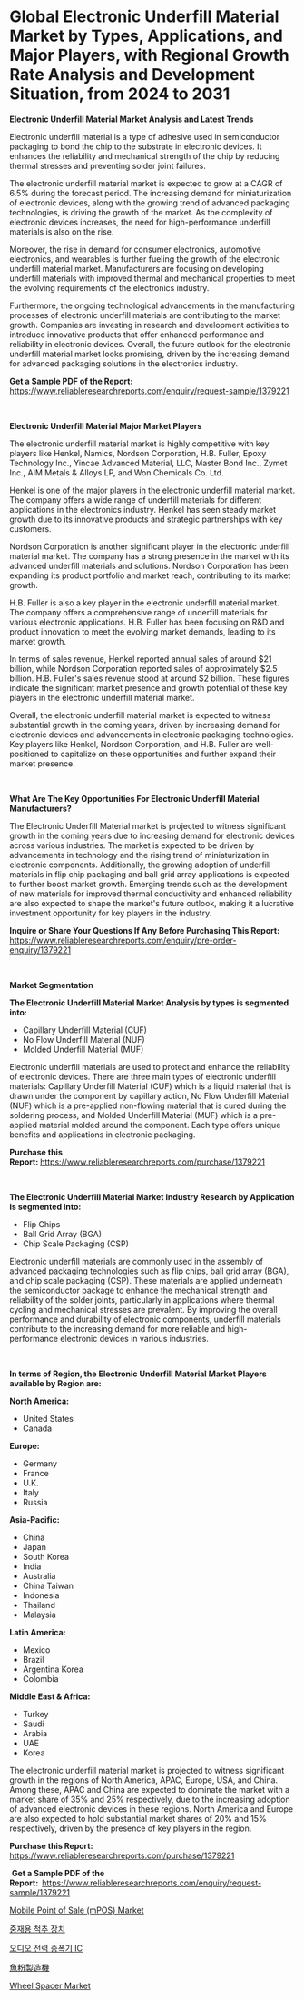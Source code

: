 <p><h1>Global Electronic Underfill Material Market by Types, Applications, and Major Players, with Regional Growth Rate Analysis and Development Situation, from 2024 to 2031</h1></p><p><strong>Electronic Underfill Material Market Analysis and Latest Trends</strong></p>
<p><p>Electronic underfill material is a type of adhesive used in semiconductor packaging to bond the chip to the substrate in electronic devices. It enhances the reliability and mechanical strength of the chip by reducing thermal stresses and preventing solder joint failures.</p><p>The electronic underfill material market is expected to grow at a CAGR of 6.5% during the forecast period. The increasing demand for miniaturization of electronic devices, along with the growing trend of advanced packaging technologies, is driving the growth of the market. As the complexity of electronic devices increases, the need for high-performance underfill materials is also on the rise.</p><p>Moreover, the rise in demand for consumer electronics, automotive electronics, and wearables is further fueling the growth of the electronic underfill material market. Manufacturers are focusing on developing underfill materials with improved thermal and mechanical properties to meet the evolving requirements of the electronics industry.</p><p>Furthermore, the ongoing technological advancements in the manufacturing processes of electronic underfill materials are contributing to the market growth. Companies are investing in research and development activities to introduce innovative products that offer enhanced performance and reliability in electronic devices. Overall, the future outlook for the electronic underfill material market looks promising, driven by the increasing demand for advanced packaging solutions in the electronics industry.</p></p>
<p><strong>Get a Sample PDF of the Report:&nbsp;</strong> <a href="https://www.reliableresearchreports.com/enquiry/request-sample/1379221">https://www.reliableresearchreports.com/enquiry/request-sample/1379221</a></p>
<p>&nbsp;</p>
<p><strong>Electronic Underfill Material Major Market Players</strong></p>
<p><p>The electronic underfill material market is highly competitive with key players like Henkel, Namics, Nordson Corporation, H.B. Fuller, Epoxy Technology Inc., Yincae Advanced Material, LLC, Master Bond Inc., Zymet Inc., AIM Metals & Alloys LP, and Won Chemicals Co. Ltd.</p><p>Henkel is one of the major players in the electronic underfill material market. The company offers a wide range of underfill materials for different applications in the electronics industry. Henkel has seen steady market growth due to its innovative products and strategic partnerships with key customers.</p><p>Nordson Corporation is another significant player in the electronic underfill material market. The company has a strong presence in the market with its advanced underfill materials and solutions. Nordson Corporation has been expanding its product portfolio and market reach, contributing to its market growth.</p><p>H.B. Fuller is also a key player in the electronic underfill material market. The company offers a comprehensive range of underfill materials for various electronic applications. H.B. Fuller has been focusing on R&D and product innovation to meet the evolving market demands, leading to its market growth.</p><p>In terms of sales revenue, Henkel reported annual sales of around $21 billion, while Nordson Corporation reported sales of approximately $2.5 billion. H.B. Fuller's sales revenue stood at around $2 billion. These figures indicate the significant market presence and growth potential of these key players in the electronic underfill material market.</p><p>Overall, the electronic underfill material market is expected to witness substantial growth in the coming years, driven by increasing demand for electronic devices and advancements in electronic packaging technologies. Key players like Henkel, Nordson Corporation, and H.B. Fuller are well-positioned to capitalize on these opportunities and further expand their market presence.</p></p>
<p>&nbsp;</p>
<p><strong>What Are The Key Opportunities For Electronic Underfill Material Manufacturers?</strong></p>
<p><p>The Electronic Underfill Material market is projected to witness significant growth in the coming years due to increasing demand for electronic devices across various industries. The market is expected to be driven by advancements in technology and the rising trend of miniaturization in electronic components. Additionally, the growing adoption of underfill materials in flip chip packaging and ball grid array applications is expected to further boost market growth. Emerging trends such as the development of new materials for improved thermal conductivity and enhanced reliability are also expected to shape the market's future outlook, making it a lucrative investment opportunity for key players in the industry.</p></p>
<p><strong>Inquire or Share Your Questions If Any Before Purchasing This Report:</strong> <a href="https://www.reliableresearchreports.com/enquiry/pre-order-enquiry/1379221">https://www.reliableresearchreports.com/enquiry/pre-order-enquiry/1379221</a></p>
<p>&nbsp;</p>
<p><strong>Market Segmentation</strong></p>
<p><strong>The Electronic Underfill Material Market Analysis by types is segmented into:</strong></p>
<p><ul><li>Capillary Underfill Material (CUF)</li><li>No Flow Underfill Material (NUF)</li><li>Molded Underfill Material (MUF)</li></ul></p>
<p><p>Electronic underfill materials are used to protect and enhance the reliability of electronic devices. There are three main types of electronic underfill materials: Capillary Underfill Material (CUF) which is a liquid material that is drawn under the component by capillary action, No Flow Underfill Material (NUF) which is a pre-applied non-flowing material that is cured during the soldering process, and Molded Underfill Material (MUF) which is a pre-applied material molded around the component. Each type offers unique benefits and applications in electronic packaging.</p></p>
<p><strong>Purchase this Report:&nbsp;</strong><a href="https://www.reliableresearchreports.com/purchase/1379221">https://www.reliableresearchreports.com/purchase/1379221</a></p>
<p>&nbsp;</p>
<p><strong>The Electronic Underfill Material Market Industry Research by Application is segmented into:</strong></p>
<p><ul><li>Flip Chips</li><li>Ball Grid Array (BGA)</li><li>Chip Scale Packaging (CSP)</li></ul></p>
<p><p>Electronic underfill materials are commonly used in the assembly of advanced packaging technologies such as flip chips, ball grid array (BGA), and chip scale packaging (CSP). These materials are applied underneath the semiconductor package to enhance the mechanical strength and reliability of the solder joints, particularly in applications where thermal cycling and mechanical stresses are prevalent. By improving the overall performance and durability of electronic components, underfill materials contribute to the increasing demand for more reliable and high-performance electronic devices in various industries.</p></p>
<p>&nbsp;</p>
<p><strong>In terms of Region, the Electronic Underfill Material Market Players available by Region are:</strong></p>
<p>
    <p> <strong> North America: </strong>
        <ul>
            <li>United States</li>
            <li>Canada</li>
        </ul>
        </p> 
    <p> <strong> Europe: </strong>
        <ul>
            <li>Germany</li>
            <li>France</li>
            <li>U.K.</li>
            <li>Italy</li>
            <li>Russia</li>
        </ul>
        </p> 
    <p> <strong> Asia-Pacific: </strong>
        <ul>
            <li>China</li>
            <li>Japan</li>
            <li>South Korea</li>
            <li>India</li>
            <li>Australia</li>
            <li>China Taiwan</li>
            <li>Indonesia</li>
            <li>Thailand</li>
            <li>Malaysia</li>
        </ul>
        </p> 
    <p> <strong> Latin America: </strong>
        <ul>
            <li>Mexico</li>
            <li>Brazil</li>
            <li>Argentina Korea</li>
            <li>Colombia</li>
        </ul>
        </p> 
    <p> <strong> Middle East & Africa: </strong>
        <ul>
            <li>Turkey</li>
            <li>Saudi</li>
            <li>Arabia</li>
            <li>UAE</li>
            <li>Korea</li>
        </ul>
    </p>
    </p>
<p><p>The electronic underfill material market is projected to witness significant growth in the regions of North America, APAC, Europe, USA, and China. Among these, APAC and China are expected to dominate the market with a market share of 35% and 25% respectively, due to the increasing adoption of advanced electronic devices in these regions. North America and Europe are also expected to hold substantial market shares of 20% and 15% respectively, driven by the presence of key players in the region.</p></p>
<p><strong>Purchase this Report: </strong><a href="https://www.reliableresearchreports.com/purchase/1379221">https://www.reliableresearchreports.com/purchase/1379221</a></p>
<p>&nbsp;<strong>Get a Sample PDF of the Report:&nbsp;&nbsp;</strong><a href="https://www.reliableresearchreports.com/enquiry/request-sample/1379221">https://www.reliableresearchreports.com/enquiry/request-sample/1379221</a></p>
<p><strong></strong></p>
<p><p><a href="https://github.com/mancsybtousav/Market-Research-Report-List-1/blob/main/mobile-point-of-sale-mpos-market.md">Mobile Point of Sale (mPOS) Market</a></p><p><a href="https://github.com/PercyHagernes9778/Market-Research-Report-List-1/blob/main/979757411784.md">중재용 척추 장치</a></p><p><a href="https://github.com/rsg307664904/Market-Research-Report-List-1/blob/main/514348411783.md">오디오 전력 증폭기 IC</a></p><p><a href="https://github.com/xtkhtofdt934839/Market-Research-Report-List-1/blob/main/462199912682.md">魚粉製造機</a></p><p><a href="https://issuu.com/reportprime-2/docs/wheel-spacer-market-size-2030.pptx">Wheel Spacer Market</a></p></p>
